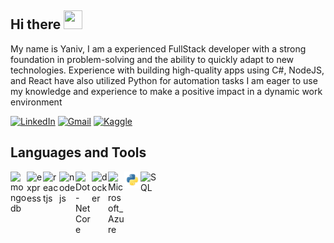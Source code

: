 
## Hi there <img src="https://raw.githubusercontent.com/MartinHeinz/MartinHeinz/master/wave.gif" width="30" height="30" />

My name is Yaniv, I am a experienced FullStack developer with a strong foundation in problem-solving and the ability to quickly adapt to new technologies. Experience with building high-quality apps using C#, NodeJS, and React have also utilized Python for automation tasks I am eager to use my knowledge and experience to make a positive impact in a dynamic work environment  


[![LinkedIn](https://img.shields.io/badge/--linkedin?label=LinkedIn&logo=LinkedIn&style=social)](https://www.linkedin.com/in/Yanivv77)
[![Gmail](https://img.shields.io/badge/--linkedin?label=Gmail&logo=gmail&style=social)](mailto:Yanivv77@gmail.com)
[![Kaggle](https://img.shields.io/badge/--linkedin?label=Kaggle&logo=Kaggle&style=social)](https://www.kaggle.com/yanivv77)


### <h2>Languages and Tools</h2>

<img align="left" alt="mongodb" width="26px" align="left" src="https://www.vectorlogo.zone/logos/mongodb/mongodb-icon.svg" />
<img align="left" alt="express" width="26px" src="https://www.vectorlogo.zone/logos/expressjs/expressjs-icon.svg" />
<img align="left" alt="reactjs" width="26px" src="https://www.vectorlogo.zone/logos/reactjs/reactjs-icon.svg" />
<img align="left" alt="nodejs" width="26px" src="https://www.vectorlogo.zone/logos/nodejs/nodejs-icon.svg"/>
<img align="left" alt="Dot-Net Core" width="26px" src="https://upload.wikimedia.org/wikipedia/commons/e/ee/.NET_Core_Logo.svg" />
<img align="left" alt="docker" width="26px" src="https://www.vectorlogo.zone/logos/docker/docker-icon.svg"/>
<img align="left" alt="Microsoft_Azure" width="26px" src="https://www.vectorlogo.zone/logos/microsoft_azure/microsoft_azure-icon.svg" />

<img align="left" alt="Python" width="26px" src="https://raw.githubusercontent.com/github/explore/80688e429a7d4ef2fca1e82350fe8e3517d3494d/topics/python/python.png" />
<img align="left" alt="SQL" width="26px" src="https://github.com/amido/azure-vector-icons/blob/master/icons/SQL%20Database%20(SQL%20Azure).svg" />






